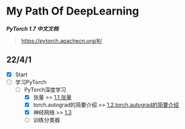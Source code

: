 # My Path Of DeepLearning

***PyTorch 1.7 中文文档*** 
>
> <https://pytorch.apachecn.org/#/>

## 22/4/1

- [x] Start
- [ ] 学习PyTorch
  - [ ] PyTorch深度学习
    - [x] 张量 >> [1.1.张量](1/1.1/1.1.张量.ipynb)
    - [x] torch.autograd的简要介绍 >> [1.2.torch.autograd的简要介绍](1/1.2/1.2.torch.autograd的简要介绍.ipynb)
    - [x] 神经网络 >> [1.3](1/1.3/1.3.神经网络.ipynb)
    - [ ] 训练分类器